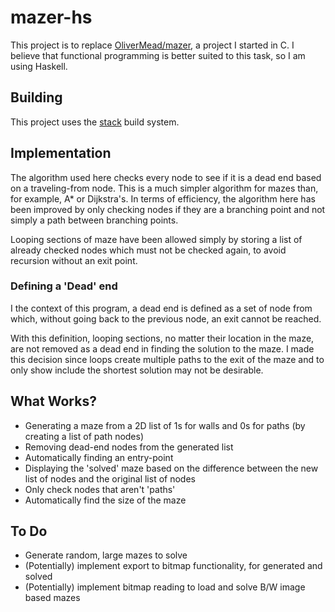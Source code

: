 # mazer-hs
This project is to replace [OliverMead/mazer](https://github.com/OliverMead/mazer),
a project I started in C.
I believe that functional programming is better suited to this task, so I am
using Haskell.
## Building
This project uses the [stack](https://docs.haskellstack.org/en/stable/build_command/) build system.
## Implementation
The algorithm used here checks every node to see if it is a dead end based on a traveling-from node.
This is a much simpler algorithm for mazes than, for example, A\* or Dijkstra's.
In terms of efficiency, the algorithm here has been improved by only checking nodes if they are a 
branching point and not simply a path between branching points.

Looping sections of maze have been allowed simply by storing a list of already checked nodes
which must not be checked again, to avoid recursion without an exit point.
### Defining a 'Dead' end 
I the context of this program, a dead end is defined as a set of node from which, without going back to the 
previous node, an exit cannot be reached. 

With this definition, looping sections, no matter their location in the maze, are not removed as a dead end in
finding the solution to the maze. I made this decision since loops create multiple paths to the exit of the maze and
to only show include the shortest solution may not be desirable.
## What Works?
- Generating a maze from a 2D list of 1s for walls and 0s for paths (by creating a list of path nodes)
- Removing dead-end nodes from the generated list
- Automatically finding an entry-point
- Displaying the 'solved' maze based on the difference between the new list of nodes and the original list of nodes
- Only check nodes that aren't 'paths'
- Automatically find the size of the maze
## To Do
- Generate random, large mazes to solve
- (Potentially) implement export to bitmap functionality, for generated and solved 
- (Potentially) implement bitmap reading to load and solve B/W image based mazes
